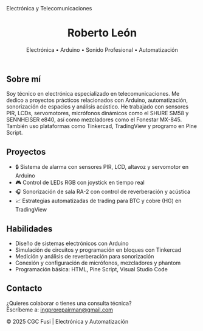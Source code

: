 <!DOCTYPE html>
<html lang="es">
<head>
  <meta charset="UTF-8" />
  <meta name="viewport" content="width=device-width, initial-scale=1.0"/>
 Electrónica y Telecomunicaciones
</head>
<body>
  <header>
    <h1>Roberto León</h1>
    <p>Electrónica • Arduino • Sonido Profesional • Automatización</p>
  </header>

  <section>
    <h2>Sobre mí</h2>
    <p>
      Soy técnico en electrónica especializado en telecomunicaciones. Me dedico a proyectos prácticos relacionados con Arduino, automatización, sonorización de espacios y análisis acústico. He trabajado con sensores PIR, LCDs, servomotores, micrófonos dinámicos como el SHURE SM58 y SENNHEISER e840, así como mezcladores como el Fonestar MX-845. También uso plataformas como Tinkercad, TradingView y programo en Pine Script.
    </p>
  </section>

  <section>
    <h2>Proyectos</h2>
    <ul>
      <li>🔒 Sistema de alarma con sensores PIR, LCD, altavoz y servomotor en Arduino</li>
      <li>🎮 Control de LEDs RGB con joystick en tiempo real</li>
      <li>🎧 Sonorización de sala RA-2 con control de reverberación y acústica</li>
      <li>📈 Estrategias automatizadas de trading para BTC y cobre (HG) en TradingView</li>
    </ul>
  </section>

  <section>
    <h2>Habilidades</h2>
    <ul>
      <li>Diseño de sistemas electrónicos con Arduino</li>
      <li>Simulación de circuitos y programación en bloques con Tinkercad</li>
      <li>Medición y análisis de reverberación para sonorización</li>
      <li>Conexión y configuración de micrófonos, mezcladores y phantom</li>
      <li>Programación básica: HTML, Pine Script, Visual Studio Code</li>
    </ul>
  </section>

  <section>
    <h2>Contacto</h2>
    <p>
      ¿Quieres colaborar o tienes una consulta técnica?<br/>
      Escríbeme a: <a href="ingprorepairman@gmail.com">ingprorepairman@gmail.com</a>
    </p>
  </section>

  <footer>
    <p>&copy; 2025 CGC Fusi | Electrónica y Automatización</p>
  </footer>
</body>
</html>
